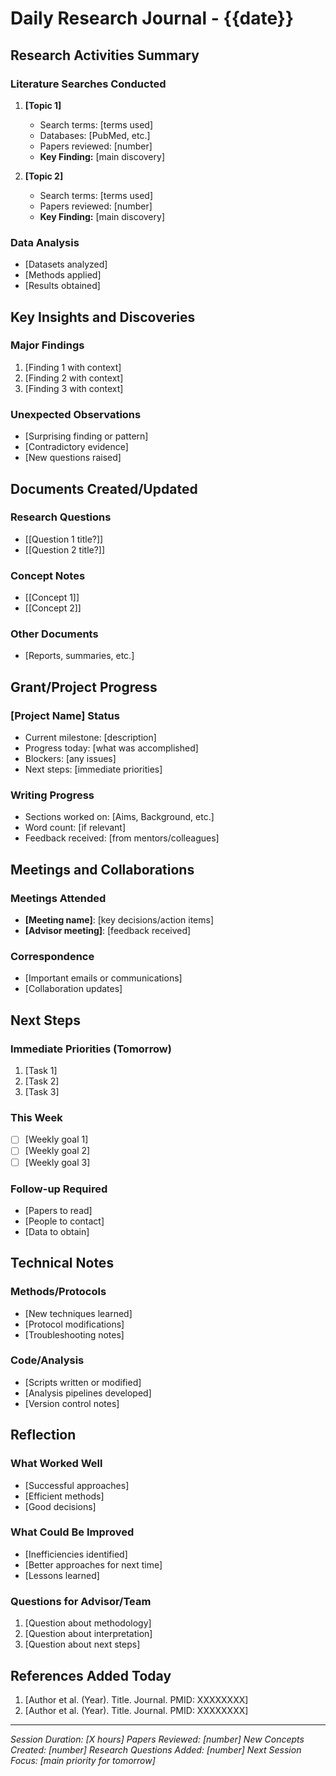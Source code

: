 # Daily Research Journal - {{date}}

## Research Activities Summary

### Literature Searches Conducted
1. **[Topic 1]**
   - Search terms: [terms used]
   - Databases: [PubMed, etc.]
   - Papers reviewed: [number]
   - **Key Finding:** [main discovery]

2. **[Topic 2]**
   - Search terms: [terms used]
   - Papers reviewed: [number]
   - **Key Finding:** [main discovery]

### Data Analysis
- [Datasets analyzed]
- [Methods applied]
- [Results obtained]

## Key Insights and Discoveries

### Major Findings
1. [Finding 1 with context]
2. [Finding 2 with context]
3. [Finding 3 with context]

### Unexpected Observations
- [Surprising finding or pattern]
- [Contradictory evidence]
- [New questions raised]

## Documents Created/Updated

### Research Questions
- [[Question 1 title?]]
- [[Question 2 title?]]

### Concept Notes
- [[Concept 1]]
- [[Concept 2]]

### Other Documents
- [Reports, summaries, etc.]

## Grant/Project Progress

### [Project Name] Status
- Current milestone: [description]
- Progress today: [what was accomplished]
- Blockers: [any issues]
- Next steps: [immediate priorities]

### Writing Progress
- Sections worked on: [Aims, Background, etc.]
- Word count: [if relevant]
- Feedback received: [from mentors/colleagues]

## Meetings and Collaborations

### Meetings Attended
- **[Meeting name]**: [key decisions/action items]
- **[Advisor meeting]**: [feedback received]

### Correspondence
- [Important emails or communications]
- [Collaboration updates]

## Next Steps

### Immediate Priorities (Tomorrow)
1. [Task 1]
2. [Task 2]
3. [Task 3]

### This Week
- [ ] [Weekly goal 1]
- [ ] [Weekly goal 2]
- [ ] [Weekly goal 3]

### Follow-up Required
- [Papers to read]
- [People to contact]
- [Data to obtain]

## Technical Notes

### Methods/Protocols
- [New techniques learned]
- [Protocol modifications]
- [Troubleshooting notes]

### Code/Analysis
- [Scripts written or modified]
- [Analysis pipelines developed]
- [Version control notes]

## Reflection

### What Worked Well
- [Successful approaches]
- [Efficient methods]
- [Good decisions]

### What Could Be Improved
- [Inefficiencies identified]
- [Better approaches for next time]
- [Lessons learned]

### Questions for Advisor/Team
1. [Question about methodology]
2. [Question about interpretation]
3. [Question about next steps]

## References Added Today
1. [Author et al. (Year). Title. Journal. PMID: XXXXXXXX]
2. [Author et al. (Year). Title. Journal. PMID: XXXXXXXX]

---
*Session Duration: [X hours]*
*Papers Reviewed: [number]*
*New Concepts Created: [number]*
*Research Questions Added: [number]*
*Next Session Focus: [main priority for tomorrow]*